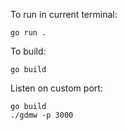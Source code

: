 To run in current terminal:
```
go run .
```

To build:
```
go build 
```

Listen on custom port:
```
go build
./gdmw -p 3000
```